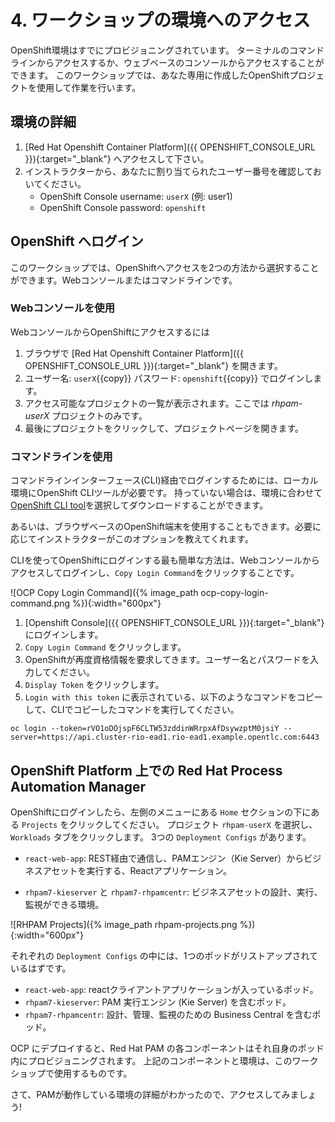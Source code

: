 # 4. ワークショップの環境へのアクセス

OpenShift環境はすでにプロビジョニングされています。
ターミナルのコマンドラインからアクセスするか、ウェブベースのコンソールからアクセスすることができます。
このワークショップでは、あなた専用に作成したOpenShiftプロジェクトを使用して作業を行います。

## 環境の詳細

1. [Red Hat Openshift Container Platform]({{ OPENSHIFT_CONSOLE_URL }}){:target="_blank"} へアクセスして下さい。
2. インストラクターから、あなたに割り当てられたユーザー番号を確認しておいてください。
    - OpenShift Console username: `userX` (例: user1)
    - OpenShift Console password: `openshift`

## OpenShift へログイン

このワークショップでは、OpenShiftへアクセスを2つの方法から選択することができます。Webコンソールまたはコマンドラインです。

### Webコンソールを使用

WebコンソールからOpenShiftにアクセスするには

1. ブラウザで [Red Hat Openshift Container Platform]({{ OPENSHIFT_CONSOLE_URL }}){:target="_blank"} を開きます。
2. ユーザー名: `userX`{{copy}} パスワード: `openshift`{{copy}} でログインします。
3. アクセス可能なプロジェクトの一覧が表示されます。ここでは _rhpam-userX_ プロジェクトのみです。
4. 最後にプロジェクトをクリックして、プロジェクトページを開きます。

### コマンドラインを使用

コマンドラインインターフェース(CLI)経由でログインするためには、ローカル環境にOpenShift CLIツールが必要です。
持っていない場合は、環境に合わせて[OpenShift CLI tool](https://mirror.openshift.com/pub/openshift-v4/clients/ocp/4.2.25/openshift-client-linux-4.2.25.tar.gz)を選択してダウンロードすることができます。

あるいは、ブラウザベースのOpenShift端末を使用することもできます。必要に応じてインストラクターがこのオプションを教えてくれます。

CLIを使ってOpenShiftにログインする最も簡単な方法は、Webコンソールからアクセスしてログインし、`Copy Login Command`をクリックすることです。

![OCP Copy Login Command]({% image_path ocp-copy-login-command.png %}){:width="600px"}

1. [Openshift Console]({{ OPENSHIFT_CONSOLE_URL }}){:target="_blank"} にログインします。
2. `Copy Login Command` をクリックします。
3. OpenShiftが再度資格情報を要求してきます。ユーザー名とパスワードを入力してください。
4. `Display Token` をクリックします。
5. `Login with this token` に表示されている、以下のようなコマンドをコピーして、CLIでコピーしたコマンドを実行してください。

```
oc login --token=rVO1oDOjspF6CLTW53zddinWRrpxAfDsywzptM0jsiY --server=https://api.cluster-rio-ead1.rio-ead1.example.opentlc.com:6443
```

## OpenShift Platform 上での Red Hat Process Automation Manager

OpenShiftにログインしたら、左側のメニューにある `Home` セクションの下にある `Projects` をクリックしてください。
プロジェクト `rhpam-userX` を選択し、`Workloads` タブをクリックします。
3つの `Deployment Configs` があります。

  - `react-web-app`: REST経由で通信し、PAMエンジン（Kie Server）からビジネスアセットを実行する、Reactアプリケーション。

  - `rhpam7-kieserver` と `rhpam7-rhpamcentr`: ビジネスアセットの設計、実行、監視ができる環境。

  ![RHPAM Projects]({% image_path rhpam-projects.png %}){:width="600px"}

それぞれの `Deployment Configs` の中には、1つのポッドがリストアップされているはずです。

  - `react-web-app`: reactクライアントアプリケーションが入っているポッド。
  - `rhpam7-kieserver`: PAM 実行エンジン (Kie Server) を含むポッド。
  - `rhpam7-rhpamcentr`: 設計、管理、監視のための Business Central を含むポッド。

OCP にデプロイすると、Red Hat PAM の各コンポーネントはそれ自身のポッド内にプロビジョニングされます。
上記のコンポーネントと環境は、このワークショップで使用するものです。

さて、PAMが動作している環境の詳細がわかったので、アクセスしてみましょう!
